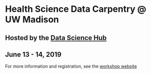 # Health Science Data Carpentry @ UW Madison
## Hosted by the [Data Science Hub](datascience.wisc.edu)
## June 13 - 14, 2019

For more information and registration, see the [workshop website](https://uw-madison-datascience.github.io/2019-06-11-uwmadison-dc)



